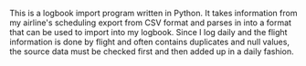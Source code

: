 This is a logbook import program written in Python. It takes information from my airline's scheduling export from CSV format and parses in into a format that can be used to import into my logbook. Since I log daily and the flight information is done by flight and often contains duplicates and null values, the source data must be checked first and then added up in a daily fashion.  
